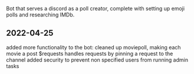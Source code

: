 
Bot that serves a discord as a poll creator, complete with setting up emoji polls and researching IMDb. 

## 2022-04-25
added more functionality to the bot:
cleaned up moviepoll, making each movie a post
$requests handles requests by pinning a request to the channel
added security to prevent non specified users from running admin tasks
